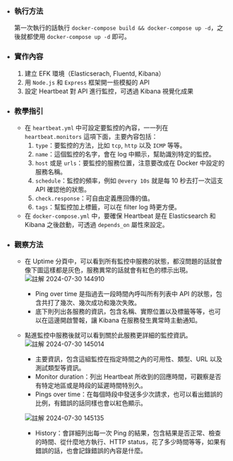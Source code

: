 * ### 執行方法
    第一次執行的話執行 `docker-compose build && docker-compose up -d`，之後就都使用 `docker-compose up -d` 即可。
* ### 實作內容
    1. 建立 EFK 環境（Elasticserach, Fluentd, Kibana）
    2. 用 `Node.js` 和 `Express` 框架開一些模擬的 API
    3. 設定 Heartbeat 對 API 進行監控，可透過 Kibana 視覺化成果

* ### 教學指引
    * 在 `heartbeat.yml` 中可設定要監控的內容，一一列在 `heartbeat.monitors` 這項下面，主要內容包括：
        1. `type`：要監控的方法，比如 `tcp`, `http` 以及 `ICMP` 等等。
        2. `name`：這個監控的名字，會在 log 中顯示，幫助識別特定的監控。
        3. `host` 或是 `urls`：要監控的服務位置，注意要改成在 Docker 中設定的服務名稱。
        4. `schedule`：監控的頻率，例如 `@every 10s` 就是每 10 秒去打一次這支 API 確認他的狀態。
        5. `check.response`：可自由定義應回傳的值。
        6. `tags`：幫監控加上標籤，可以在 filter log 時更方便。
    * 在 `docker-compose.yml` 中，要確保 Heartbeat 是在 Elasticsearch 和 Kibana 之後啟動，可透過 `depends_on` 屬性來設定。
* ### 觀察方法
    * 在 Uptime 分頁中，可以看到所有監控中服務的狀態，都沒問題的話就會像下圖這樣都是灰色，服務異常的話就會有紅色的標示出現。
    ![註解 2024-07-30 144910](https://hackmd.io/_uploads/ryV-TWUKA.png)

        * Ping over time 是指過去一段時間內呼叫所有列表中 API 的狀態，包含共打了幾次、幾次成功和幾次失敗。
        * 底下則列出各服務的資訊，包含名稱、實際位置以及標籤等等，也可以在這邊開啟警報，讓 Kibana 在服務發生異常時主動通知。
    * 點進監控中服務後就可以看到關於此服務更詳細的監控資訊。
    ![註解 2024-07-30 145014](https://hackmd.io/_uploads/BJGS6ZLtA.png)

        * 主要資訊，包含這組監控在指定時間之內的可用性、類型、URL 以及測試類型等資訊。
        * Monitor duration：列出 Heartbeat 所收到的回應時間，可觀察是否有特定地區或是時段的延遲時間特別久。
        * Pings over time：在每個時段中發送多少次請求，也可以看出錯誤的比例，有錯誤的話同樣也會以紅色顯示。

        ![註解 2024-07-30 145135](https://hackmd.io/_uploads/BJRFaZUKC.png)
        * History：會詳細列出每一次 Ping 的結果，包含結果是否正常、檢查的時間、從什麼地方執行、HTTP status，花了多少時間等等，如果有錯誤的話，也會記錄錯誤的內容是什麼。


